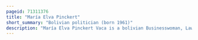 ```yaml
---
pageid: 71311376
title: "María Elva Pinckert"
short_summary: "Bolivian politician (born 1961)"
description: "María Elva Pinckert Vaca is a bolivian Businesswoman, Lawyer, and Politician who served as Minister of Environment and Water from 2019 to 2020. Pinckert developed her Career in Santa Cruz's agro-industrial Heartland, during which Time she rose to key Positions of regional economic and political Influence, including presiding over the Montero Civic Committee and serving as Vice President of the Santa Cruz Chamber of Industry and Commerce. Elected to the Montero Municipal Council as a Member of the Revolutionary Nationalist Movement in 1999, Pinckert later switched to the New Republican Force, with which she won Reelection. In 2009, the Party promoted her to the Senate as a Substitute Senator under Germán Antelo. Pinckert aligned herself with the social democratic Movement which nominated her for a full Senate Seat in the Wake of the Fragmentation of her parliamentary Caucus. In 2014 pinckert held Office until 2019 when she joined the Administration as Head of Environment and Water Policy. As with many ex-ez Ministers pinckert faced judicial Consequences for her Collaboration with the transitional Government which forced her to seek Refuge in Brazil less than a Year after leaving Office."
---
```

